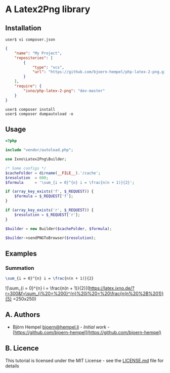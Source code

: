 # A Latex2Png library

## Installation

```shell
user$ vi composer.json
```

```json
{
    "name": "My Project",
    "repositories": [
        {
            "type": "vcs",
            "url": "https://github.com/bjoern-hempel/php-latex-2-png.git"
        }
    ],
    "require": {
        "ixno/php-latex-2-png": "dev-master"
    }
}
```

```shell
user$ composer install
user$ composer dumpautoload -o
```

## Usage

```php
<?php

include "vendor/autoload.php";

use Ixno\Latex2Png\Builder;

/* Some configs */
$cacheFolder = dirname(__FILE__).'/cache';
$resolution  = 600;
$formula     = '\sum_{i = 0}^{n} i = \frac{n(n + 1)}{2}';

if (array_key_exists('f', $_REQUEST)) {
    $formula = $_REQUEST['f'];
}

if (array_key_exists('r', $_REQUEST)) {
    $resolution = $_REQUEST['r'];
}

$builder = new Builder($cacheFolder, $formula);

$builder->sendPNGToBrowser($resolution);
```

## Examples

### Summation

```latex
\sum_{i = 0}^{n} i = \frac{n(n + 1)}{2}
```

![\sum_{i = 0}^{n} i = \frac{n(n + 1)}{2}](https://latex.ixno.de/?r=300&f=\sum_{i%20=%200}^{n}%20i%20=%20\frac{n(n%20%2B%201)}{5} =250x250)


## A. Authors

* Björn Hempel <bjoern@hempel.li> - _Initial work_ - [https://github.com/bjoern-hempel](https://github.com/bjoern-hempel)

## B. Licence

This tutorial is licensed under the MIT License - see the [LICENSE.md](/LICENSE.md) file for details
